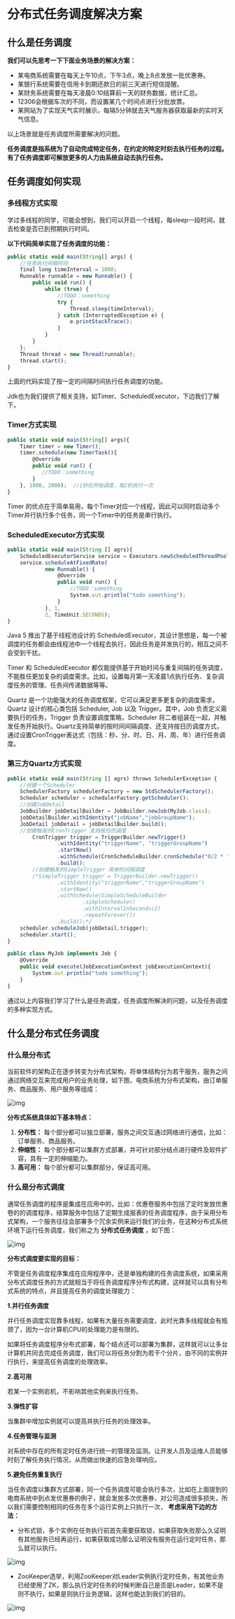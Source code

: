 # 分布式任务调度解决方案

## 什么是任务调度

**我们可以先思考一下下面业务场景的解决方案：**

- 某电商系统需要在每天上午10点，下午3点，晚上8点发放一批优惠券。
- 某银行系统需要在信用卡到期还款日的前三天进行短信提醒。
- 某财务系统需要在每天凌晨0:10结算前一天的财务数据，统计汇总。
- 12306会根据车次的不同，而设置某几个时间点进行分批放票。
- 某网站为了实现天气实时展示，每隔5分钟就去天气服务器获取最新的实时天气信息。

以上场景就是任务调度所需要解决的问题。

**任务调度是指系统为了自动完成特定任务，在约定的特定时刻去执行任务的过程。有了任务调度即可解放更多的人力由系统自动去执行任务。**

## 任务调度如何实现

### 多线程方式实现

学过多线程的同学，可能会想到，我们可以开启一个线程，每sleep一段时间，就去检查是否已到预期执行时间。

**以下代码简单实现了任务调度的功能：**

```javascript
public static void main(String[] args) {    
  	//任务执行间隔时间
    final long timeInterval = 1000;
    Runnable runnable = new Runnable() {
        public void run() {
            while (true) {
                //TODO：something
                try {
                    Thread.sleep(timeInterval);
                } catch (InterruptedException e) {
                    e.printStackTrace();
                }
            }
        }
    };
    Thread thread = new Thread(runnable);
    thread.start();
}
```

上面的代码实现了按一定的间隔时间执行任务调度的功能。

Jdk也为我们提供了相关支持，如Timer、ScheduledExecutor，下边我们了解下。

### Timer方式实现

```javascript
public static void main(String[] args){  
   	Timer timer = new Timer();  
   	timer.schedule(new TimerTask(){
        @Override  
        public void run() {  
           //TODO：something
        }  
	}, 1000, 2000);  //1秒后开始调度，每2秒执行一次
}
```

Timer 的优点在于简单易用，每个Timer对应一个线程，因此可以同时启动多个Timer并行执行多个任务，同一个Timer中的任务是串行执行。

### ScheduledExecutor方式实现

```javascript
public static void main(String [] agrs){
    ScheduledExecutorService service = Executors.newScheduledThreadPool(10);
    service.scheduleAtFixedRate(
            new Runnable() {
                @Override
                public void run() {
                    //TODO：something
                    System.out.println("todo something");
                }
            }, 1,
            2, TimeUnit.SECONDS);
}
```

Java 5 推出了基于线程池设计的 ScheduledExecutor，其设计思想是，每一个被调度的任务都会由线程池中一个线程去执行，因此任务是并发执行的，相互之间不会受到干扰。

Timer 和 ScheduledExecutor 都仅能提供基于开始时间与重复间隔的任务调度，不能胜任更加复杂的调度需求。比如，设置每月第一天凌晨1点执行任务、复杂调度任务的管理、任务间传递数据等等。

Quartz 是一个功能强大的任务调度框架，它可以满足更多更复杂的调度需求，Quartz 设计的核心类包括 Scheduler, Job 以及 Trigger。其中，Job 负责定义需要执行的任务，Trigger 负责设置调度策略，Scheduler 将二者组装在一起，并触发任务开始执行。Quartz支持简单的按时间间隔调度、还支持按日历调度方式，通过设置CronTrigger表达式（包括：秒、分、时、日、月、周、年）进行任务调度。

### 第三方Quartz方式实现

```javascript
public static void main(String [] agrs) throws SchedulerException {
    //创建一个Scheduler
    SchedulerFactory schedulerFactory = new StdSchedulerFactory();
    Scheduler scheduler = schedulerFactory.getScheduler();
    //创建JobDetail
    JobBuilder jobDetailBuilder = JobBuilder.newJob(MyJob.class);
    jobDetailBuilder.withIdentity("jobName","jobGroupName");
    JobDetail jobDetail = jobDetailBuilder.build();
    //创建触发的CronTrigger 支持按日历调度
        CronTrigger trigger = TriggerBuilder.newTrigger()
                .withIdentity("triggerName", "triggerGroupName")
                .startNow()
                .withSchedule(CronScheduleBuilder.cronSchedule("0/2 * * * * ?"))
                .build();
        //创建触发的SimpleTrigger 简单的间隔调度
        /*SimpleTrigger trigger = TriggerBuilder.newTrigger()
                .withIdentity("triggerName","triggerGroupName")
                .startNow()
                .withSchedule(SimpleScheduleBuilder
                        .simpleSchedule()
                        .withIntervalInSeconds(2)
                        .repeatForever())
                .build();*/
    scheduler.scheduleJob(jobDetail,trigger);
    scheduler.start();
}

public class MyJob implements Job {
    @Override
    public void execute(JobExecutionContext jobExecutionContext){
        System.out.println("todo something");
    }
}
```

通过以上内容我们学习了什么是任务调度，任务调度所解决的问题，以及任务调度的多种实现方式。

## 什么是分布式任务调度

### 什么是分布式

当前软件的架构正在逐步转变为分布式架构，将单体结构分为若干服务，服务之间通过网络交互来完成用户的业务处理，如下图，电商系统为分布式架构，由订单服务、商品服务、用户服务等组成：

![img](https://mc.wsh-study.com/mkdocs/分布式任务调度解决方案/1.png)

**分布式系统具体如下基本特点：**

1. **分布性：** 每个部分都可以独立部署，服务之间交互通过网络进行通信，比如：订单服务、商品服务。
2. **伸缩性：** 每个部分都可以集群方式部署，并可针对部分结点进行硬件及软件扩容，具有一定的伸缩能力。
3. **高可用：** 每个部分都可以集群部分，保证高可用。

### 什么是分布式调度

通常任务调度的程序是集成在应用中的，比如：优惠卷服务中包括了定时发放优惠卷的的调度程序，结算服务中包括了定期生成报表的任务调度程序，由于采用分布式架构，一个服务往往会部署多个冗余实例来运行我们的业务，在这种分布式系统环境下运行任务调度，我们称之为 **分布式任务调度** ，如下图：

![img](https://mc.wsh-study.com/mkdocs/分布式任务调度解决方案/2.png)

**分布式调度要实现的目标：**

不管是任务调度程序集成在应用程序中，还是单独构建的任务调度系统，如果采用分布式调度任务的方式就相当于将任务调度程序分布式构建，这样就可以具有分布式系统的特点，并且提高任务的调度处理能力：

**1.并行任务调度**

并行任务调度实现靠多线程，如果有大量任务需要调度，此时光靠多线程就会有瓶颈了，因为一台计算机CPU的处理能力是有限的。

如果将任务调度程序分布式部署，每个结点还可以部署为集群，这样就可以让多台计算机共同去完成任务调度，我们可以将任务分割为若干个分片，由不同的实例并行执行，来提高任务调度的处理效率。

**2.高可用**

若某一个实例宕机，不影响其他实例来执行任务。

**3.弹性扩容**

当集群中增加实例就可以提高并执行任务的处理效率。

**4.任务管理与监测**

对系统中存在的所有定时任务进行统一的管理及监测。让开发人员及运维人员能够时刻了解任务执行情况，从而做出快速的应急处理响应。

**5.避免任务重复执行**

当任务调度以集群方式部署，同一个任务调度可能会执行多次，比如在上面提到的电商系统中到点发优惠券的例子，就会发放多次优惠券，对公司造成很多损失，所以我们需要控制相同的任务在多个运行实例上只执行一次， **考虑采用下边的方法：**

- 分布式锁，多个实例在任务执行前首先需要获取锁，如果获取失败那么久证明有其他服务已经再运行，如果获取成功那么证明没有服务在运行定时任务，那么就可以执行。

![img](https://mc.wsh-study.com/mkdocs/分布式任务调度解决方案/3.png)

- ZooKeeper选举，利用ZooKeeper对Leader实例执行定时任务，有其他业务已经使用了ZK，那么执行定时任务的时候判断自己是否是Leader，如果不是则不执行，如果是则执行业务逻辑，这样也能达到我们的目的。

![img](https://mc.wsh-study.com/mkdocs/分布式任务调度解决方案/4.png)